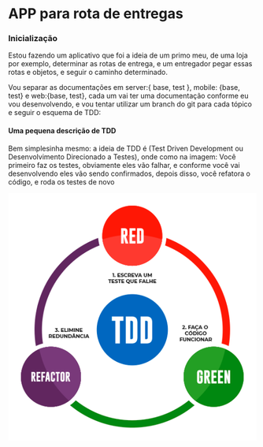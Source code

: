 # APP para rota de entregas

### Inicialização

Estou fazendo um aplicativo que foi a ideia de um primo meu, de uma loja por exemplo, determinar as rotas de entrega, e um entregador pegar essas rotas e objetos, e seguir o caminho determinado.

Vou separar as documentações em server:{ base, test }, mobile: {base, test} e web:{base, test}, cada um vai ter uma documentação conforme eu vou desenvolvendo, e vou tentar utilizar um branch do git para cada tópico e seguir o esquema de TDD:

#### Uma pequena descrição de TDD

Bem simplesinha mesmo: a ideia de TDD é (Test Driven Development ou Desenvolvimento Direcionado a Testes), onde como na imagem:
Você primeiro faz os testes, obviamente eles vão falhar, e conforme você vai desenvolvendo eles vão sendo confirmados, depois disso, você refatora o código, e roda os testes de novo

![](/RdmeAssets/img-tdd.png)
